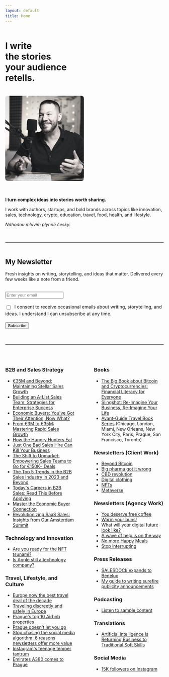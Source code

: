 ```yaml
---
layout: default
title: Home
---
```


<div style="display: flex; align-items: flex-start; gap: 40px; margin-bottom: 3rem; flex-wrap: wrap;">
  <div style="flex: 1; min-width: 300px;">
    <h1 style="margin-bottom: 0;">I write<br/>the stories<br/>your audience<br/>retells.</h1>
  </div>
  <div style="flex: 0 0 250px;">
    <img src="/assets/css/images/Westley-Overcash.jpg" alt="Westley Overcash" style="max-width: 250px; width: 100%; border-radius: 8px;">
  </div>
</div>

**I turn complex ideas into stories worth sharing.**

I work with authors, startups, and bold brands across topics like innovation, sales, technology, crypto, education, travel, food, health, and lifestyle.

*Náhodou mluvím plynně česky.*

<hr style="border: none; border-top: 1px solid #e0e0e0; margin: 3rem 0;">

## My Newsletter

Fresh insights on writing, storytelling, and ideas that matter. Delivered every few weeks like a note from a friend.

<form action="https://buttondown.email/api/emails/embed-subscribe/YOURUSERNAME" method="post" target="popupwindow" style="margin: 2rem 0;">
  <input type="email" name="email" placeholder="Enter your email" required style="display: block; margin-bottom: 1rem;">
  
  <label style="display: block; margin-bottom: 1rem; font-size: 0.9rem; line-height: 1.5;">
    <input type="checkbox" name="gdpr" required style="width: auto; margin-right: 8px; vertical-align: middle;">
    I consent to receive occasional emails about writing, storytelling, and ideas. I understand I can unsubscribe at any time.
  </label>
  
  <input type="submit" value="Subscribe">
</form>

<hr style="border: none; border-top: 1px solid #e0e0e0; margin: 3rem 0;">

<div style="display: grid; grid-template-columns: 1fr 1fr; gap: 60px; margin-top: 3rem;">

<div>

<h3>B2B and Sales Strategy</h3>
<ul>
<li><a href="#">€35M and Beyond: Maintaining Stellar Sales Growth</a></li>
<li><a href="#">Building an A-List Sales Team: Strategies for Enterprise Success</a></li>
<li><a href="#">Economic Buyers: You've Got Their Attention, Now What?</a></li>
<li><a href="#">From €3M to €35M: Mastering Rapid Sales Growth</a></li>
<li><a href="#">How the Hungry Hunters Eat</a></li>
<li><a href="#">Just One Bad Sales Hire Can Kill Your Business</a></li>
<li><a href="#">The Shift to Upmarket: Empowering Sales Teams to Go for €150K+ Deals</a></li>
<li><a href="#">The Top 5 Trends in the B2B Sales Industry in 2023 and Beyond</a></li>
<li><a href="#">Today's Careers in B2B Sales: Read This Before Applying</a></li>
<li><a href="#">Master the Economic Buyer Connection</a></li>
<li><a href="#">Revolutionizing SaaS Sales: Insights from Our Amsterdam Summit</a></li>
</ul>

<h3>Technology and Innovation</h3>
<ul>
<li><a href="#">Are you ready for the NFT tsunami?</a></li>
<li><a href="#">Is Apple still a technology company?</a></li>
</ul>

<h3>Travel, Lifestyle, and Culture</h3>
<ul>
<li><a href="#">Europe now the best travel deal of the decade</a></li>
<li><a href="#">Traveling discreetly and safely in Europe</a></li>
<li><a href="#">Prague's top 10 Airbnb properties</a></li>
<li><a href="#">Prague doesn't let you go</a></li>
<li><a href="#">Stop chasing the social media algorithm: 6 reasons newsletters offer more value</a></li>
<li><a href="#">Instagram's teenage temper tantrum</a></li>
<li><a href="#">Emirates A380 comes to Prague</a></li>
</ul>

</div>

<div>

<h3>Books</h3>
<ul>
<li><a href="#">The Big Book about Bitcoin and Cryptocurrencies: Financial Literacy for Everyone</a></li>
<li><a href="#">Slingshot: Re-Imagine Your Business, Re-Imagine Your Life</a></li>
<li><a href="#">Avant-Guide Travel Book Series</a> (Chicago, London, Miami, New Orleans, New York City, Paris, Prague, San Francisco, Toronto)</li>
</ul>

<h3>Newsletters (Client Work)</h3>
<ul>
<li><a href="#">Beyond Bitcoin</a></li>
<li><a href="#">Big pharma got it wrong</a></li>
<li><a href="#">CBD revolution</a></li>
<li><a href="#">Digital clothing</a></li>
<li><a href="#">NFTs</a></li>
<li><a href="#">Metaverse</a></li>
</ul>

<h3>Newsletters (Agency Work)</h3>
<ul>
<li><a href="#">You deserve free coffee</a></li>
<li><a href="#">Warm your buns!</a></li>
<li><a href="#">What will your digital future look like?</a></li>
<li><a href="#">A wave of help is on the way</a></li>
<li><a href="#">No more Happy Meals</a></li>
<li><a href="#">Stop interrupting</a></li>
</ul>

<h3>Press Releases</h3>
<ul>
<li><a href="#">SALESDOCk expands to Benelux</a></li>
<li><a href="#">My guide to writing surefire publicity announcements</a></li>
</ul>

<h3>Podcasting</h3>
<ul>
<li><a href="#">Listen to sample content</a></li>
</ul>

<h3>Translations</h3>
<ul>
<li><a href="#">Artificial Intelligence Is Returning Business to Traditional Soft Skills</a></li>
</ul>

<h3>Social Media</h3>
<ul>
<li><a href="http://instagram.com/wessencecom/">15K followers on Instagram</a></li>
</ul>

</div>

</div>

